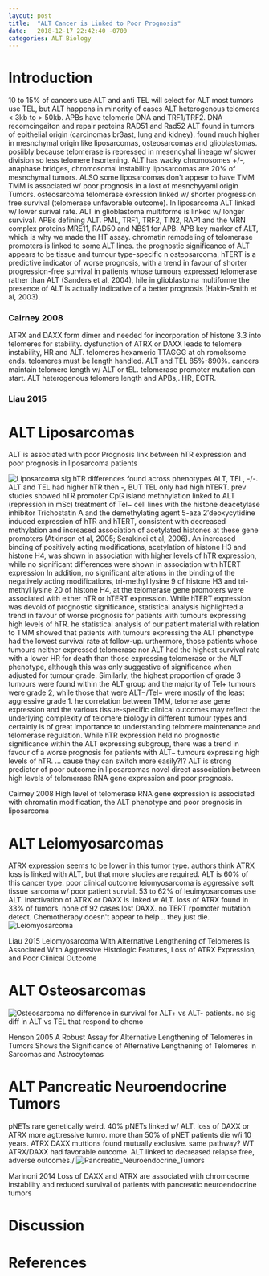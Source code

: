```yaml
---
layout: post
title:  "ALT Cancer is Linked to Poor Prognosis"
date:   2018-12-17 22:42:40 -0700
categories: ALT Biology
---
```

# Introduction
10 to 15% of cancers use ALT and anti TEL will select for ALT
most tumors use TEL, but ALT happens in minority of cases
ALT heterogenous telomeres < 3kb to > 50kb. APBs have telomeric DNA and TRF1/TRF2. DNA recomcingaiton and repair proteins RAD51 and Rad52
ALT found in tumors of epithelial origin (carcinomas br3ast, lung and kidney). found much higher in mesnchymal origin like liposarcomas, osteosarcomas and glioblastomas. posiibly because telomerase is repressed in mesencyhal lineage w/ slower division so less telomere hsortening.
ALT has wacky chromosomes +/-, anaphase bridges, chromosomal instability
liposarcomas are 20% of mesnchymal tumors. ALSO some liposarcomas don't appear to have TMM
TMM is associated w/ poor prognosis in a lost of mesnchyyaml origin Tumors. osteosarcoma telomerase exression linked w/ shorter progression free survival (telomerase unfavorable outcome).
In liposarcoma ALT linked w/ lower surival rate. ALT in glioblastoma multiforme is linked w/ longer survival.
APBs defining ALT. PML, TRF1, TRF2, TIN2, RAP1 and the MRN complex proteins MRE11, RAD50 and NBS1 for APB. APB key marker of ALT, which is why we made the HT assay. chromatin remodeling of telomerase promoters is linked to some ALT lines.
 the prognostic significance of ALT appears to be tissue and tumour type-specific
 n osteosarcoma, hTERT is a predictive indicator of worse prognosis, with a trend in favour of shorter progression-free survival in patients whose tumours expressed telomerase rather than ALT (Sanders et al, 2004),
 hile in glioblastoma multiforme the presence of ALT is actually indicative of a better prognosis (Hakin-Smith et al, 2003).
### Cairney 2008

ATRX and DAXX form dimer and needed for incorporation of histone 3.3 into telomeres for stability. dysfunction of ATRX or DAXX leads to telomere instability, HR and ALT.
telomeres hexameric TTAGGG at ch romoksome ends. telomeres must be length handled. ALT and TEL 85%-890%.
cancers maintain telomere length w/ ALT or tEL. telomerase promoter mutation can start. ALT heterogenous telomere length and APBs,. HR, ECTR.
### Liau 2015


# ALT Liposarcomas
ALT is associated with poor Prognosis
link between hTR expression and poor prognosis in liposarcoma patients

![Liposarcoma](/assets/ALT_Cancer_Prognosis/Liposarcoma.jpg)
sig hTR differences found across phenotypes ALT, TEL, -/-. ALT and TEL had higher hTR then -, BUT TEL only had high hTERT.
prev studies showed hTR promoter CpG island methhylation linked to ALT (repression in mSc)
treatment of Tel− cell lines with the histone deacetylase inhibitor Trichostatin A and the demethylating agent 5-aza 2′deoxycytidine induced expression of hTR and hTERT, consistent with decreased methylation and increased association of acetylated histones at these gene promoters (Atkinson et al, 2005; Serakinci et al, 2006).
An increased binding of positively acting modifications, acetylation of histone H3 and histone H4, was shown in association with higher levels of hTR expression, while no significant differences were shown in association with hTERT expression
In addition, no significant alterations in the binding of the negatively acting modifications, tri-methyl lysine 9 of histone H3 and tri-methyl lysine 20 of histone H4, at the telomerase gene promoters were associated with either hTR or hTERT expression.
While hTERT expression was devoid of prognostic significance, statistical analysis highlighted a trend in favour of worse prognosis for patients with tumours expressing high levels of hTR.
he statistical analysis of our patient material with relation to TMM showed that patients with tumours expressing the ALT phenotype had the lowest survival rate at follow-up.
urthermore, those patients whose tumours neither expressed telomerase nor ALT had the highest survival rate with a lower HR for death than those expressing telomerase or the ALT phenotype, although this was only suggestive of significance when adjusted for tumour grade.
Similarly, the highest proportion of grade 3 tumours were found within the ALT group and the majority of Tel+ tumours were grade 2, while those that were ALT−/Tel− were mostly of the least aggressive grade 1.
he correlation between TMM, telomerase gene expression and the various tissue-specific clinical outcomes may reflect the underlying complexity of telomere biology in different tumour types and certainly is of great importance to understanding telomere maintenance and telomerase regulation.
While hTR expression held no prognostic significance within the ALT expressing subgroup, there was a trend in favour of a worse prognosis for patients with ALT− tumours expressing high levels of hTR. ... cause they can switch more easily?!?
ALT is strong predictor of poor outcome in liposarcomas
novel direct association between high levels of telomerase RNA gene expression and poor prognosis.

Cairney 2008 High level of telomerase RNA gene expression is associated with chromatin modification, the ALT phenotype and poor prognosis in liposarcoma

# ALT Leiomyosarcomas
ATRX expression seems to be lower in this tumor type. authors think ATRX loss is linked with ALT, but that more studies are required. ALT is 60% of this cancer type. poor clinical outcome
leiomyosarcoma is aggressive soft tissue sarcoma w/ poor patient survial. 53 to 62% of leuimyosarcomas use ALT. inactivation of ATRX or DAXX is linked w ALT. loss of ATRX found in 33% of tumors. none of 92 cases lost DAXX. no TERT rpomoter mutation detect. Chemotherapy doesn't appear to help .. they just die.
![Leiomyosarcoma](/assets/ALT_Cancer_Prognosis/Leiomyosarcoma.jpg)


Liau 2015 Leiomyosarcoma With Alternative Lengthening of Telomeres Is Associated With Aggressive Histologic Features, Loss of ATRX Expression, and Poor Clinical Outcome

# ALT Osteosarcomas

![Osteosarcoma](/assets/ALT_Cancer_Prognosis/Osteosarcoma.jpg)
no difference in survival for ALT+ vs ALT- patients. no sig diff in ALT vs TEL that respond to chemo

Henson 2005 A Robust Assay for Alternative Lengthening of Telomeres in Tumors Shows the Significance of Alternative Lengthening of Telomeres in Sarcomas and Astrocytomas

# ALT Pancreatic Neuroendocrine Tumors
pNETs rare genetically weird. 40% pNETs linked w/ ALT.
loss of DAXX or ATRX more agttressive tumro.
more than 50% of pNET patients die w/i 10 years.
ATRX DAXX muttions found mutually exclusive. same pathway?
WT ATRX/DAXX had favorable outcome.
ALT linked to decreased relapse free, adverse outcomes./
![Pancreatic_Neuroendocrine_Tumors](/assets/ALT_Cancer_Prognosis/Pancreatic_Neuroendocrine_Tumors.jpg)

Marinoni 2014 Loss of DAXX and ATRX are associated with chromosome instability and reduced survival of patients with pancreatic neuroendocrine tumors

# Discussion

# References
